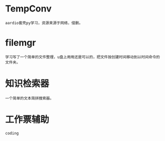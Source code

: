 # TempConv
    aardio套壳py学习，资源来源于网络，侵删。
# filemgr
    学习写了一个简单的文件整理，u盘上用用还是可以的，把文件按创建时间移动到以时间命令的文件夹。
# 知识检索器
    一个简单的文本简拼搜索器。
# 工作票辅助
    coding
   